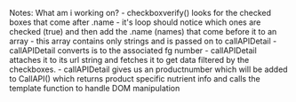 Notes:
What am i working on?
    - checkboxverify() looks for the checked boxes that come after .name
    - it's loop should notice which ones are checked (true) and then add the .name (names) that come before it to an array
    - this array contains only strings and is passed on to callAPIDetail
    - callAPIDetail converts is to the associated fg number
    - callAPIDetail attaches it to its url string and fetches it to get data filtered by the checkboxes.
    - callAPIDetail gives us an productnumber which will be added to CallAPI() which returns product specific nutrient info and calls the template function to handle DOM manipulation

    